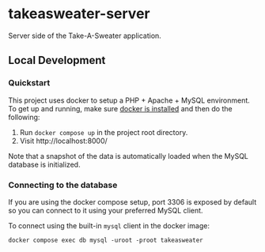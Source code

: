 # takeasweater-server

Server side of the Take-A-Sweater application.

## Local Development

### Quickstart

This project uses docker to setup a PHP + Apache + MySQL environment. To get up and running, make sure [docker is installed](https://docs.docker.com/get-started/) and then do the following:

1. Run `docker compose up` in the project root directory.
2. Visit http://localhost:8000/

Note that a snapshot of the data is automatically loaded when the MySQL database is initialized.

###  Connecting to the database

If you are using the docker compose setup, port 3306 is exposed by default so you can connect to it using your preferred MySQL client.

To connect using the built-in `mysql` client in the docker image:

```
docker compose exec db mysql -uroot -proot takeasweater
```
